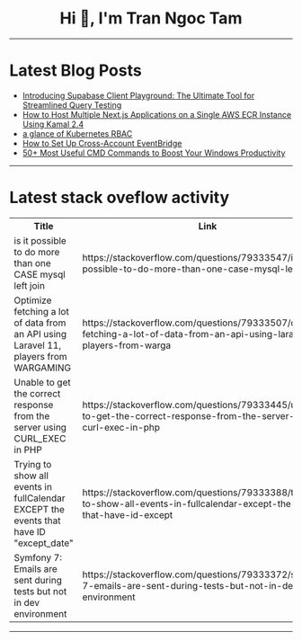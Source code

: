 <h1 align="center">Hi 👋, I'm Tran Ngoc Tam</h1>

---

# Latest Blog Posts 
<!-- BLOG-POST-LIST:START -->
- [Introducing Supabase Client Playground: The Ultimate Tool for Streamlined Query Testing](https://dev.to/ismaeljtl/introducing-supabase-client-playground-the-ultimate-tool-for-streamlined-query-testing-5efd)
- [How to Host Multiple Next.js Applications on a Single AWS ECR Instance Using Kamal 2.4](https://dev.to/derick1530/how-to-host-multiple-nextjs-applications-on-a-single-aws-ecr-instance-using-kamal-24-3cn3)
- [a glance of Kubernetes RBAC](https://dev.to/cheedge_lee/a-glance-of-kubernetes-rbac-547a)
- [How to Set Up Cross-Account EventBridge](https://dev.to/aws-builders/how-to-set-up-cross-account-eventbridge-5d4c)
- [50+ Most Useful CMD Commands to Boost Your Windows Productivity](https://dev.to/rustcodeweb/50-most-useful-cmd-commands-to-boost-your-windows-productivity-5458)
<!-- BLOG-POST-LIST:END -->

---

# Latest stack oveflow activity
<table>
  <tr><th>Title</th><th>Link</th></tr>
  <!-- STACKOVERFLOW:START --><tr><td>is it possible to do more than one CASE mysql left join</td><td>https://stackoverflow.com/questions/79333547/is-it-possible-to-do-more-than-one-case-mysql-left-join</td></tr><tr><td>Optimize fetching a lot of data from an API using Laravel 11, players from WARGAMING</td><td>https://stackoverflow.com/questions/79333507/optimize-fetching-a-lot-of-data-from-an-api-using-laravel-11-players-from-warga</td></tr><tr><td>Unable to get the correct response from the server using CURL_EXEC in PHP</td><td>https://stackoverflow.com/questions/79333445/unable-to-get-the-correct-response-from-the-server-using-curl-exec-in-php</td></tr><tr><td>Trying to show all events in fullCalendar EXCEPT the events that have ID &quot;except_date&quot;</td><td>https://stackoverflow.com/questions/79333388/trying-to-show-all-events-in-fullcalendar-except-the-events-that-have-id-except</td></tr><tr><td>Symfony 7: Emails are sent during tests but not in dev environment</td><td>https://stackoverflow.com/questions/79333372/symfony-7-emails-are-sent-during-tests-but-not-in-dev-environment</td></tr><!-- STACKOVERFLOW:END -->
</table>

---


